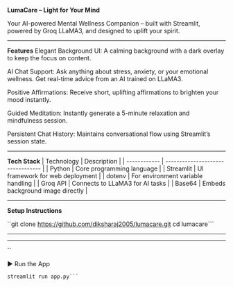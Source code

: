 **LumaCare – Light for Your Mind**

Your AI-powered Mental Wellness Companion – built with Streamlit, powered by Groq LLaMA3, and designed to uplift your spirit.

---

**Features**
Elegant Background UI: A calming background with a dark overlay to keep the focus on content.

AI Chat Support: Ask anything about stress, anxiety, or your emotional wellness. Get real-time advice from an AI trained on LLaMA3.

Positive Affirmations: Receive short, uplifting affirmations to brighten your mood instantly.

Guided Meditation: Instantly generate a 5-minute relaxation and mindfulness session.

Persistent Chat History: Maintains conversational flow using Streamlit’s session state.

---

**Tech Stack**
| Technology | Description |
| ------------ | --------------------------------- |
| Python | Core programming language |
| Streamlit | UI framework for web deployment |
| dotenv | For environment variable handling |
| Groq API | Connects to LLaMA3 for AI tasks |
| Base64 | Embeds background image directly |

---

**Setup Instructions**

``git clone https://github.com/diksharaj2005/lumacare.git
cd lumacare```


---
---
``


▶ Run the App
```
streamlit run app.py```
````
